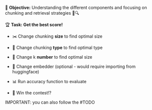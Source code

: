 🎯 **Objective:** Understanding the different components and focusing on chunking and retrieval strategies 🧩🔍

🏆 **Task: Get the best score!**  
- ✂️ Change chunking **size** to find optimal size  
- 🧱 Change chunking **type** to find optimal type  
- 🔎 Change k **number** to find optimal size  
- 🎯 Change embedder (optional - would require importing from huggingface)

- 📊 Run accuracy function to evaluate  
- 🥇 Win the contest!?

IMPORTANT: you can also follow the #TODO
